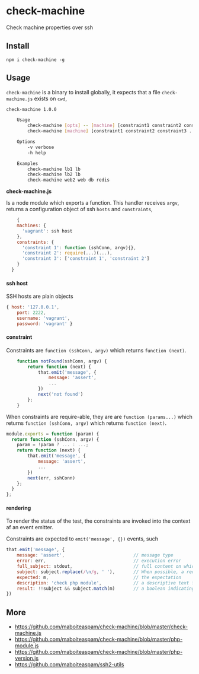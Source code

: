 # check-machine

Check machine properties over ssh

## Install

    npm i check-machine -g

## Usage

`check-machine` is a binary to install globally,
it expects that a file `check-machine.js` exists on `cwd`,

```bash
check-machine 1.0.0

    Usage
        check-machine [opts] -- [machine] [constraint1 constraint2 constraint3 ...]
        check-machine [machine] [constraint1 constraint2 constraint3 ...]

    Options
        -v verbose
        -h help

    Examples
        check-machine lb1 lb
        check-machine lb2 lb
        check-machine web2 web db redis
```

__check-machine.js__

Is a node module which exports a function. This handler receives `argv`,
returns a configuration object of ssh `hosts` and `constraints`,

```js
    {
    machines: {
      'vagrant': ssh host
    },
    constraints: {
      'constraint 1': function (sshConn, argv){},
      'constraint 2': require(...)(...),
      'constraint 3': ['constraint 1', 'constraint 2']
    }
  }
```

#### ssh host

SSH hosts are plain objects

```js
{ host: '127.0.0.1',
    port: 2222,
    username: 'vagrant',
    password: 'vagrant' }
```

#### constraint

Constraints are `function (sshConn, argv)` which returns `function (next)`.
```js
    function notFound(sshConn, argv) {
        return function (next) {
            that.emit('message', {
                message: 'assert',
                ...
            })
            next('not found')
        };
    }
```

When constraints are require-able, they are
are `function (params...)`
which returns `function (sshConn, argv)`
which returns `function (next)`.

```js
module.exports = function (param) {
  return function (sshConn, argv) {
    param = !param ? ... : ...;
    return function (next) {
        that.emit('message', {
            message: 'assert',
            ...
        })
        next(err, sshConn)
    };
  }
};

```

#### rendering

To render the status of the test, the constraints are invoked into the context af an event emitter.

Constraints are expected to `emit('message', {})` events, such

```js
that.emit('message', {
    message: 'assert',                          // message type
    error: err,                                 // execution error
    full_subject: stdout,                       // full content on which the tests is performed
    subject: subject.replace(/\n/g, ' '),       // When possible, a reduced part of the content
    expected: m,                                // the expectation
    description: 'check php module',            // a descriptive text for humans
    result: !!subject && subject.match(m)       // a boolean indicating the result
})
```

## More

- https://github.com/maboiteaspam/check-machine/blob/master/check-machine.js
- https://github.com/maboiteaspam/check-machine/blob/master/php-module.js
- https://github.com/maboiteaspam/check-machine/blob/master/php-version.js
- https://github.com/maboiteaspam/ssh2-utils
